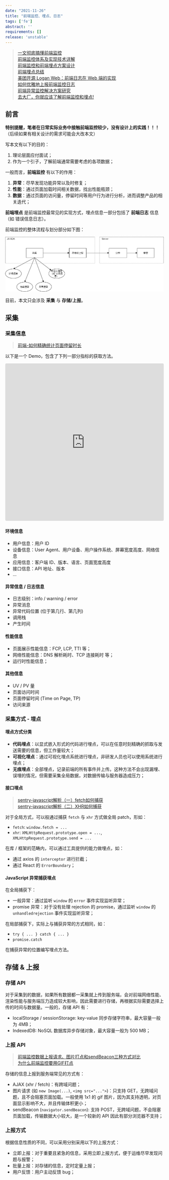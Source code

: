 ```yaml
---
date: "2021-11-26"
title: "前端监控、埋点、日志"
tags: ['fe']
abstract: ''
requirements: []
release: 'unstable'
---
```


> [一文彻底搞懂前端监控](https://segmentfault.com/a/1190000038393411)  
> [前端监控体系及实现技术详解](https://juejin.cn/post/6936562262480158728)  
> [前端监控和前端埋点方案设计](https://juejin.cn/post/6844903650603565063)  
> [前端埋点总结](https://segmentfault.com/a/1190000037512181)  
> [美团开源 Logan Web：前端日志在 Web 端的实现](https://tech.meituan.com/2020/01/09/meituan-logan.html)  
> [如何优雅地上报前端监控日志](https://juejin.cn/post/6844903697156145165)  
> [前端异常监控解决方案研究](https://cdc.tencent.com/2018/09/13/frontend-exception-monitor-research/)  
> [去大厂，你就应该了解前端监控和埋点!](https://cloud.tencent.com/developer/article/1643099)  

## 前言

**特别提醒，笔者在日常实际业务中接触前端监控较少，没有设计上的实践！！！**  （后续如果有相关设计的需求可能会大改本文）  

写本文有以下的目的：  

1. 理论层面应付面试；  
1. 作为一个引子，了解前端通常需要考虑的各项数据；  

一般而言，**前端监控** 有以下的作用：

1. **异常**：尽早发现功能异常以及时修复；  
1. **性能**：通过页面加载时间相关数据，找出性能瓶颈；  
1. **数据**：通过页面的访问量，停留时间等用户行为进行分析，进而调整产品的相关迭代；  

**前端埋点** 是前端监控最常见的实现方式，埋点信息一部分包括了 **前端日志** 信息（如 错误信息日志）。  

前端监控的整体流程与划分部分如下图：  

![overview](./overview.png)  

目前，本文只会涉及 **采集** 与 **存储/上报**。  

## 采集

### 采集信息

> [前端-如何精确统计页面停留时长](https://cloud.tencent.com/developer/article/1408482)  

以下是一个 Demo，包含了下列一部分指标的获取方法。  

<iframe src="https://codesandbox.io/embed/some-frontend-monitor-info-collect-u0nf0?fontsize=14&hidenavigation=1&theme=dark"
  style="width:100%; height:500px; border:0; border-radius: 4px; overflow:hidden;"
  title="some-frontend-monitor-info-collect"
  allow="accelerometer; ambient-light-sensor; camera; encrypted-media; geolocation; gyroscope; hid; microphone; midi; payment; usb; vr; xr-spatial-tracking"
  sandbox="allow-forms allow-modals allow-popups allow-presentation allow-same-origin allow-scripts"
></iframe>

#### 环境信息

- 用户信息：用户 ID  
- 设备信息：User Agent、用户设备、用户操作系统、屏幕宽度高度、网络信息  
- 应用信息：客户端 ID、版本、语言、页面宽度高度  
- 接口信息：API 地址、版本  
- ...

#### 异常信息 / 日志信息

- 日志级别：info / warning / error  
- 异常消息  
- 异常代码位置 (位于第几行、第几列)  
- 调用栈  
- 产生时间   

#### 性能信息

- 页面展示性能信息：FCP, LCP, TTI 等；  
- 网络性能信息：DNS 解析耗时、TCP 连接耗时 等；  
- 运行时性能信息；  

#### 其他信息

- UV / PV 量  
- 页面访问时间  
- 页面停留时间 (Time on Page, TP)  
- 访问来源  

### 采集方式 - 埋点

#### 埋点方式分类

- **代码埋点**：以显式嵌入形式的代码进行埋点，可以在任意时刻精确的抓取与发送需要的信息，但工作量较大；  
- **可视化埋点**：通过可视化埋点系统进行埋点，非研发人员也可以使用系统进行埋点；  
- **无痕埋点**：全部埋点，记录前端的所有事件并上传。这种方法不会出现漏埋、误埋的情况，但需要采集全局数据，对数据传输与服务器造成压力；  

#### 接口埋点

> [sentry-javascript解析（一）fetch如何捕获](https://juejin.cn/post/6929542107514273805)  
> [sentry-javascript解析（二）XHR如何捕获](https://juejin.cn/post/6930133349507792910)  

对于全局方式，可以般通过捕获 `fetch` 与 `xhr` 方式做全局 patch，形如：

- `fetch`: `window.fetch = ...`  
- `xhr`: `XMLHttpRequest.prototype.open = ...`, `XMLHttpRequest.prototype.send = ...`  

在库 / 框架的范畴内，可以通过工具提供的能力做埋点，如：

- 通过 axios 的 `interceptor` 进行拦截；  
- 通过 React 的 `ErrorBoundary`；  


#### JavaScript 异常捕获埋点

在全局捕获下：

- 一般异常：通过监听 `window` 的 `error` 事件实现监听异常；  
- promise 异常：对于没有处理 rejection 的 promise，通过监听 `window` 的 `unhandledrejection` 事件实现监听异常；  

在局部捕获下，实际上与捕获异常的方式相同，如：

- `try { ... } catch { ... }`  
- `promise.catch`  
 
在捕获异常的位置编写埋点方法。  

## 存储 & 上报

### 存储 API

对于采集到的数据，如果所有数据都一采集就上传到服务端，会对前端网络性能、渲染性能与服务端压力造成较大影响，因此需要进行存储，再根据实际需要选择上传的时间与数据量。一般的，存储 API 有：  

- localStorage / sessionStorage: key-value 同步存储字符串，最大容量一般为 4MB；  
- IndexedDB: NoSQL 数据库异步存储对象，最大容量一般为 500 MB；  

### 上报 API

> [前端监控数据上报请求、图片打点和sendBeacon三种方式对比](http://blog.yunishare.cn/2021/01/web-report-methods-compare.html)  
> [为什么前端监控要用GIF打点](https://mp.weixin.qq.com/s/v6R2w26qZkEilXY0mPUBCw)  

存储的信息上报到服务端常见的方式有：  

- AJAX (xhr / fetch)：有跨域问题；  
- 图片请求 (如 `new Image(...)`, `<img src="...">`)：只支持 GET，无跨域问题，且不会阻塞页面加载。一般使用 1x1 的 gif 图片，因为其支持透明，对页面显示影响不大，并且传输体积更小；  
- sendBeacon (`navigator.sendBeacon`): 支持 POST，无跨域问题，不会阻塞页面加载，传输数据大小较大，是一个较新的 API 因此有部分浏览器不支持；  

### 上报方式

根据信息性质的不同，可以采用分别采用以下的上报方式：  

- 立即上报：对于重要且紧急的信息，采用立即上报方式，便于运维尽早发现问题与报警；  
- 批量上报：对存储的信息，定时定量上报；  
- 用户反馈：用户主动反馈 bug；  

